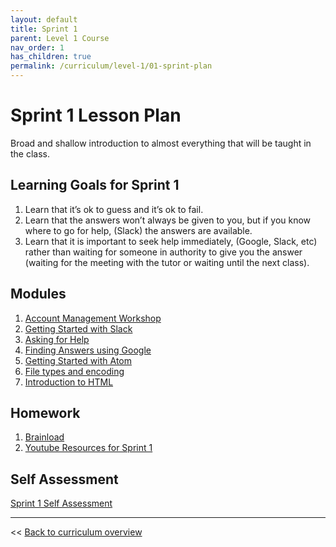 ```yaml
---
layout: default
title: Sprint 1
parent: Level 1 Course
nav_order: 1
has_children: true
permalink: /curriculum/level-1/01-sprint-plan
---
```


# Sprint 1 Lesson Plan
Broad and shallow introduction to almost everything that will be taught in the class.

## Learning Goals for Sprint 1
1. Learn that it’s ok to guess and it’s ok to fail.
2. Learn that the answers won’t always be given to you, but if you know where to go for help, (Slack) the answers are available.
3. Learn that it is important to seek help immediately, (Google, Slack, etc) rather than waiting for someone in authority to give you the answer (waiting for the meeting with the tutor or waiting until the next class).


## Modules
1. [Account Management Workshop](../../../modules/account-management-workshop)
1. [Getting Started with Slack](../../../modules/getting-started-with-slack)
1. [Asking for Help](../../../modules/asking-for-help)
1. [Finding Answers using Google](../../../modules/finding-answers-using-google)
1. [Getting Started with Atom](../../../modules/getting-started-with-atom)
1. [File types and encoding](../../../modules/file-types-and-encoding)
1. [Introduction to HTML](../../../modules/intro-to-html)

## Homework
1. [Brainload](https://brentonstrine.github.io/brainload/)
1. [Youtube Resources for Sprint 1](https://www.youtube.com/watch?v=9yRvIE9hOJg&list=PLJqzUFK3oO7lDMAC7QeC-1lnTLNjVhWP4)

## Self Assessment
[Sprint 1 Self Assessment](./01-sprint-plan/self-test)

---
<< [Back to curriculum overview](../level-1)
